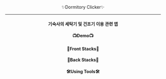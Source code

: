 <div align="center">

✨Dormitory Clicker✨

---

#### 기숙사의 세탁기 및 건조기 이용 관련 앱

#### 📺Demo📺

#### 🙉Front Stacks🙉

#### 🙈Back Stacks🙈

#### 🛠️Using Tools🛠️

</div>

